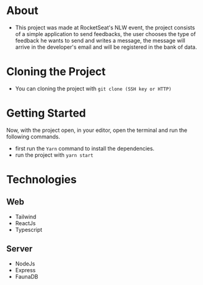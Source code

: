 # About
- This project was made at RocketSeat's NLW event, the project consists of a simple application to send feedbacks, the user chooses the type of feedback he wants to send and writes a message, the message will arrive in the developer's email and will be registered in the bank of data.

# Cloning the Project
- You can cloning the project with ```git clone (SSH key or HTTP)```

# Getting Started
 Now, with the project open, in your editor, open the terminal and run the following commands.
 
- first run the ```Yarn``` command to install the dependencies.
- run the project with ```yarn start```

# Technologies
## Web
- Tailwind
- ReactJs
- Typescript

## Server
- NodeJs
- Express
- FaunaDB
